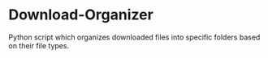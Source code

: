 # Download-Organizer
Python script which organizes downloaded files into specific folders based on their file types.
